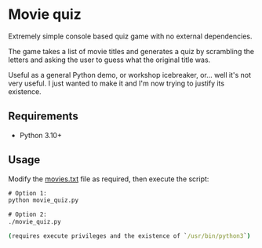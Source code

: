 # Movie quiz
Extremely simple console based quiz game with no external dependencies.

The game takes a list of movie titles and generates a quiz by scrambling the letters and asking the user to guess what the original title was. 

Useful as a general Python demo, or workshop icebreaker, or... well it's not very useful. I just wanted to make it and I'm now trying to justify its existence.

## Requirements
- Python 3.10+

## Usage
Modify the [movies.txt](movies.txt) file as required, then execute the script:
```cmd
# Option 1:
python movie_quiz.py

# Option 2:
./movie_quiz.py

(requires execute privileges and the existence of `/usr/bin/python3`)
```
